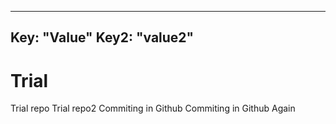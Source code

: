 
---
 Key: "Value"
 Key2: "value2"
---

# Trial
Trial repo
Trial repo2
Commiting in Github
Commiting in Github Again




